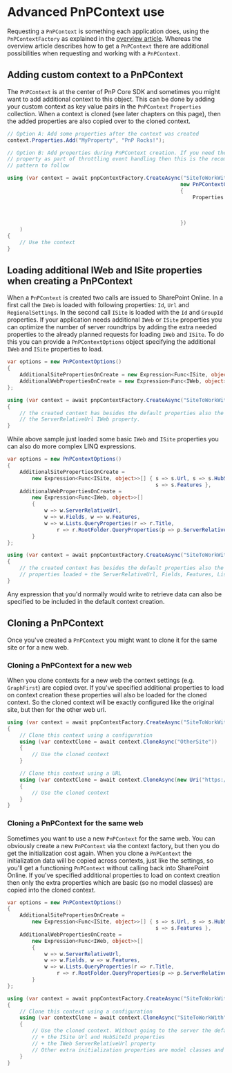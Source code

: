 # Advanced PnPContext use

Requesting a `PnPContext` is something each application does, using the `PnPContextFactory` as explained in the [overview article](readme.md). Whereas the overview article describes how to get a `PnPContext` there are additional possibilities when requesting and working with a `PnPContext`.

## Adding custom context to a PnPContext

The `PnPContext` is at the center of PnP Core SDK and sometimes you might want to add additional context to this object. This can be done by adding your custom context as key value pairs in the `PnPContext` `Properties` collection. When a context is cloned (see later chapters on this page), then the added properties are also copied over to the cloned context.

```csharp
// Option A: Add some properties after the context was created
context.Properties.Add("MyProperty", "PnP Rocks!");

// Option B: Add properties during PnPContext creation. If you need the 
// property as part of throttling event handling then this is the recommended
// pattern to follow

using (var context = await pnpContextFactory.CreateAsync("SiteToWorkWith", 
                                                        new PnPContextOptions()
                                                        {
                                                            Properties = new Dictionary<string, object>
                                                                        {
                                                                            { "MyProperty", "PnP Rocks!" }
                                                                        }
                                                        })
    )
{
    // Use the context
}

```

## Loading additional IWeb and ISite properties when creating a PnPContext

When a `PnPContext` is created two calls are issued to SharePoint Online. In a first call the `IWeb` is loaded with following properties: `Id`, `Url` and `RegionalSettings`. In the second call `ISite` is loaded with the `Id` and `GroupId` properties. If your application needs additional `IWeb` or `ISite` properties you can optimize the number of server roundtrips by adding the extra needed properties to the already planned requests for loading `IWeb` and `ISite`. To do this you can provide a `PnPContextOptions` object specifying the additional `IWeb` and `ISite` properties to load.

```csharp
var options = new PnPContextOptions()
{
    AdditionalSitePropertiesOnCreate = new Expression<Func<ISite, object>>[] { s => s.Url, s => s.HubSiteId },
    AdditionalWebPropertiesOnCreate = new Expression<Func<IWeb, object>>[] { w => w.ServerRelativeUrl }
};

using (var context = await pnpContextFactory.CreateAsync("SiteToWorkWith", options))
{
    // the created context has besides the default properties also the Url and HubSiteId ISite properties loaded + 
    // the ServerRelativeUrl IWeb property.
}
```

While above sample just loaded some basic `IWeb` and `ISite` properties you can also do more complex LINQ expressions.

```csharp
var options = new PnPContextOptions()
{
    AdditionalSitePropertiesOnCreate = 
        new Expression<Func<ISite, object>>[] { s => s.Url, s => s.HubSiteId,
                                                s => s.Features },
    AdditionalWebPropertiesOnCreate = 
        new Expression<Func<IWeb, object>>[] 
        {   
            w => w.ServerRelativeUrl,
            w => w.Fields, w => w.Features,
            w => w.Lists.QueryProperties(r => r.Title,
                r => r.RootFolder.QueryProperties(p => p.ServerRelativeUrl)) 
        }
};

using (var context = await pnpContextFactory.CreateAsync("SiteToWorkWith", options))
{
    // the created context has besides the default properties also the Url, HubSiteId and Features ISite 
    // properties loaded + the ServerRelativeUrl, Fields, Features, Lists with RootFolder IWeb properties.
}
```

Any expression that you'd normally would write to retrieve data can also be specified to be included in the default context creation.

## Cloning a PnPContext

Once you've created a `PnPContext` you might want to clone it for the same site or for a new web.

### Cloning a PnPContext for a new web

When you clone contexts for a new web the context settings (e.g. `GraphFirst`) are copied over. If you've specified additional properties to load on context creation these properties will also be loaded for the cloned context. So the cloned context will be exactly configured like the original site, but then for the other web url.

```csharp
using (var context = await pnpContextFactory.CreateAsync("SiteToWorkWith"))
{
    // Clone this context using a configuration
    using (var contextClone = await context.CloneAsync("OtherSite"))
    {
        // Use the cloned context
    }

    // Clone this context using a URL
    using (var contextClone = await context.CloneAsync(new Uri("https://contoso.sharepoint.com/sites/anothersite")))
    {
        // Use the cloned context
    }
}
```

### Cloning a PnPContext for the same web

Sometimes you want to use a new `PnPContext` for the same web. You can obviously create a new `PnPContext` via the context factory, but then you do get the initialization cost again. When you clone a `PnPContext` the initialization data will be copied across contexts, just like the settings, so you'll get a functioning `PnPContext` without calling back into SharePoint Online. If you've specified additional properties to load on context creation then only the extra properties which are basic (so no model classes) are copied into the cloned context.

```csharp
var options = new PnPContextOptions()
{
    AdditionalSitePropertiesOnCreate = 
        new Expression<Func<ISite, object>>[] { s => s.Url, s => s.HubSiteId,
                                                s => s.Features },
    AdditionalWebPropertiesOnCreate = 
        new Expression<Func<IWeb, object>>[] 
        {   
            w => w.ServerRelativeUrl,
            w => w.Fields, w => w.Features,
            w => w.Lists.QueryProperties(r => r.Title,
                r => r.RootFolder.QueryProperties(p => p.ServerRelativeUrl)) 
        }
};

using (var context = await pnpContextFactory.CreateAsync("SiteToWorkWith" , options))
{
    // Clone this context using a configuration
    using (var contextClone = await context.CloneAsync("SiteToWorkWith"))
    {
        // Use the cloned context. Without going to the server the default IWeb and ISite properties are loaded
        // + the ISite Url and HubSiteId properties
        // + the IWeb ServerRelativeUrl property
        // Other extra initialization properties are model classes and are not copied over
    }
}
```
